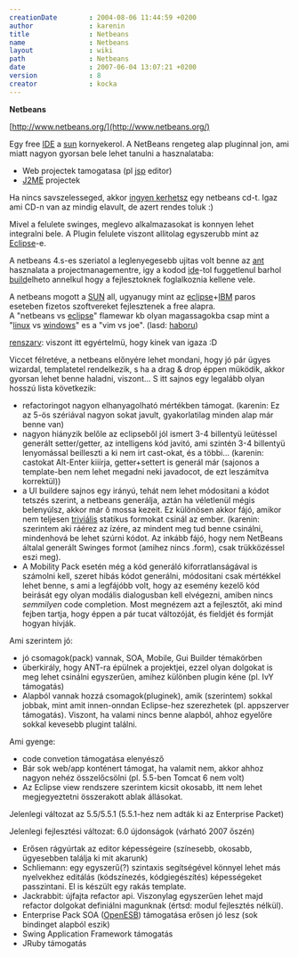 ```yaml
---
creationDate        : 2004-08-06 11:44:59 +0200 
author              : karenin 
title               : Netbeans 
name                : Netbeans 
layout              : wiki 
path                : Netbeans 
date                : 2007-06-04 13:07:21 +0200 
version             : 8 
creator             : kocka 
---
```

__Netbeans__

[http://www.netbeans.org/](http://www.netbeans.org/)

Egy free [IDE](IDE.html) a [sun](Sun.html) kornyekerol. A NetBeans rengeteg alap pluginnal jon, ami miatt nagyon gyorsan bele lehet tanulni a hasznalataba:

*   Web projectek tamogatasa (pl [jsp](JSP.html) editor)
*   [J2ME](j2me.html) projectek

Ha nincs savszelesseged, akkor [ingyen kerhetsz](http://www.netbeans.org/about/cd-form.html) egy netbeans cd-t. Igaz ami CD-n van az mindig elavult, de azert rendes toluk :)

Mivel a felulete swinges, meglevo alkalmazasokat is konnyen lehet integralni bele. A Plugin felulete viszont allitolag egyszerubb mint az [Eclipse](Eclipse.html)-e.

A netbeans 4.s-es szeriatol a leglenyegesebb ujitas volt benne az [ant](ant.html) hasznalata a projectmanagementre, igy a kodod [ide](IDE.html)-tol fuggetlenul barhol [build](build.html)elheto annelkul hogy a fejlesztoknek foglalkoznia kellene vele.

A netbeans mogott a [SUN](Sun.html) all, ugyanugy mint az [eclipse](Eclipse.html)+[IBM](IBM.html) paros eseteben fizetos szoftvereket fejlesztenek a free alapra.<br/> A "netbeans vs [eclipse](Eclipse.html)" flamewar kb olyan magassagokba csap mint a "[linux](Linux.html) vs [windows](Windows.html)" es a "vim vs joe". (lasd: [haboru](haboru.html))

<flame> [renszarv](renszarv.html): viszont itt egyértelmü, hogy kinek van igaza :D</flame>

<tapasztalatok>
 Viccet félretéve, a netbeans előnyére lehet mondani, hogy jó pár ügyes wizardal, templatetel rendelkezik, s ha a drag & drop éppen müködik, akkor gyorsan lehet benne haladni, viszont... S itt sajnos egy legalább olyan hosszú lista következik: 

*   refactoringot nagyon elhanyagolható mértékben támogat. (karenin: Ez az 5-ös szériával nagyon sokat javult, gyakorlatilag minden alap már benne van)
*   nagyon hiányzik belőle az eclipseből jól ismert 3-4 billentyü leütéssel generált setter/getter, az intelligens kód javitó, ami szintén 3-4 billentyü lenyomással beilleszti a ki nem irt cast-okat, és a többi... (karenin: castokat Alt-Enter kiiírja, getter+settert is generál már (sajonos a template-ben nem lehet megadni neki javadocot, de ezt leszámítva korrektül))
*   a UI buildere sajnos egy irányú, tehát nem lehet módositani a kódot tetszés szerint, a netbeans generálja, aztán ha véletlenül mégis belenyúlsz, akkor már ő mossa kezeit. Ez különösen akkor fájó, amikor nem teljesen [triviális](Missing.html) statikus formokat csinál az ember. (karenin: szerintem aki ráérez az ízére, az mindent meg tud benne csinálni, mindenhová be lehet szúrni kódot. Az inkább fájó, hogy nem NetBeans általal generált Swinges formot (amihez nincs .form), csak trükközéssel eszi meg).
*   A Mobility Pack esetén még a kód generáló kiforratlanságával is számolni kell, szeret hibás kódot generálni, módositani csak mértékkel lehet benne, s ami a legfájóbb volt, hogy az esemény kezelő kód beirását egy olyan modális dialogusban kell elvégezni, amiben nincs _semmilyen_ code completion. Most megnézem azt a fejlesztőt, aki mind fejben tartja, hogy éppen a pár tucat változóját, és fieldjét és formját hogyan hivják.

Ami szerintem jó:

*   jó csomagok(pack) vannak, SOA, Mobile, Gui Builder témakörben
*   überkirály, hogy ANT-ra épülnek a projektjei, ezzel olyan dolgokat is meg lehet csinálni egyszerűen, amihez különben plugin kéne (pl. IvY támogatás)
*   Alapból vannak hozzá csomagok(pluginek), amik (szerintem) sokkal jobbak, mint amit innen-onndan Eclipse-hez szerezhetek (pl. appszerver támogatás). Viszont, ha valami nincs benne alapból, ahhoz egyelőre sokkal kevesebb plugint találni. 

Ami gyenge:

*   code convetion támogatása elenyésző
*   Bár sok web/app konténert támogat, ha valamit nem, akkor ahhoz nagyon nehéz összelőcsölni (pl. 5.5-ben Tomcat 6 nem volt)
*   Az Eclipse view rendszere szerintem kicsit okosabb, itt nem lehet megjegyeztetni összerakott ablak állásokat.

</tapasztalatok>

Jelenlegi változat az 5.5/5.5.1 (5.5.1-hez nem adták ki az Enterprise Packet)

Jelenlegi fejlesztési változat: 6.0 újdonságok (várható 2007 őszén)

*   Erősen rágyúrtak az editor képességeire (színesebb, okosabb, ügyesebben találja ki mit akarunk)
*   Schliemann: egy egyszerű(?) szintaxis segítségével könnyel lehet más nyelvekhez editálás (kódszínezés, kódgiegészítés) képességeket passzintani. El is készült egy rakás template.
*   Jackrabbit: újfajta refactor api. Viszonylag egyszerűen lehet majd refactor dolgokat definiálni magunknak (értsd: modul fejlesztés nélkül).
*   Enterprise Pack SOA ([OpenESB](OpenESB.html)) támogatása erősen jó lesz (sok bindinget alapból eszik)
*   Swing Application Framework támogatás
*   JRuby támogatás
